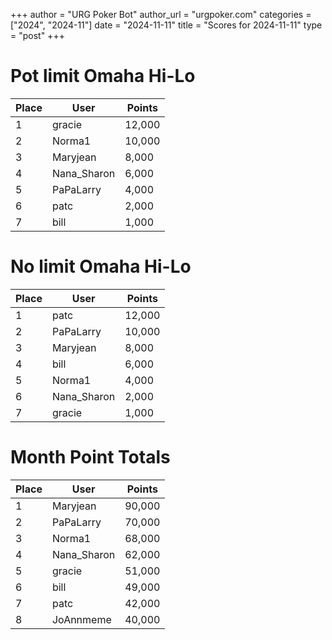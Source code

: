 +++
author = "URG Poker Bot"
author_url = "urgpoker.com"
categories = ["2024", "2024-11"]
date = "2024-11-11"
title = "Scores for 2024-11-11"
type = "post"
+++
# Pot limit Omaha Hi-Lo

| Place | User | Points |
|-------|------|--------|
| 1 | gracie | 12,000 |
| 2 | Norma1 | 10,000 |
| 3 | Maryjean | 8,000 |
| 4 | Nana_Sharon | 6,000 |
| 5 | PaPaLarry | 4,000 |
| 6 | patc | 2,000 |
| 7 | bill | 1,000 |

# No limit Omaha Hi-Lo

| Place | User | Points |
|-------|------|--------|
| 1 | patc | 12,000 |
| 2 | PaPaLarry | 10,000 |
| 3 | Maryjean | 8,000 |
| 4 | bill | 6,000 |
| 5 | Norma1 | 4,000 |
| 6 | Nana_Sharon | 2,000 |
| 7 | gracie | 1,000 |

# Month Point Totals

| Place | User | Points |
|-------|------|--------|
| 1 | Maryjean | 90,000 |
| 2 | PaPaLarry | 70,000 |
| 3 | Norma1 | 68,000 |
| 4 | Nana_Sharon | 62,000 |
| 5 | gracie | 51,000 |
| 6 | bill | 49,000 |
| 7 | patc | 42,000 |
| 8 | JoAnnmeme | 40,000 |

